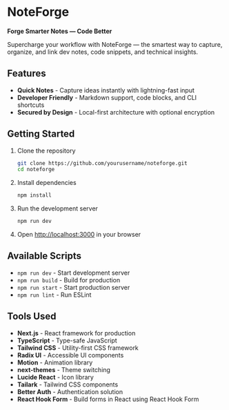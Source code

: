 # NoteForge

**Forge Smarter Notes — Code Better**

Supercharge your workflow with NoteForge — the smartest way to capture, organize, and link dev notes, code snippets, and technical insights.

## Features

- **Quick Notes** - Capture ideas instantly with lightning-fast input
- **Developer Friendly** - Markdown support, code blocks, and CLI shortcuts
- **Secured by Design** - Local-first architecture with optional encryption

## Getting Started

1. Clone the repository

   ```bash
   git clone https://github.com/yourusername/noteforge.git
   cd noteforge
   ```

2. Install dependencies

   ```bash
   npm install
   ```

3. Run the development server

   ```bash
   npm run dev
   ```

4. Open [http://localhost:3000](http://localhost:3000) in your browser

## Available Scripts

- `npm run dev` - Start development server
- `npm run build` - Build for production
- `npm run start` - Start production server
- `npm run lint` - Run ESLint

## Tools Used

- **Next.js** - React framework for production
- **TypeScript** - Type-safe JavaScript
- **Tailwind CSS** - Utility-first CSS framework
- **Radix UI** - Accessible UI components
- **Motion** - Animation library
- **next-themes** - Theme switching
- **Lucide React** - Icon library
- **Tailark** - Tailwind CSS components
- **Better Auth** - Authentication solution
- **React Hook Form** - Build forms in React using React Hook Form
